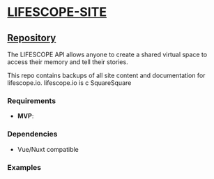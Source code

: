# [LIFESCOPE-SITE](https://github.com/LifeScopeLabs/lifescope-site)

## [Repository](https://github.com/LifeScopeLabs/lifescope-site)
The LIFESCOPE API allows anyone to create a shared virtual space to access their memory and tell their stories.

This repo contains backups of all site content and documentation for lifescope.io. lifescope.io is c SquareSquare

### Requirements
- **MVP**: 

### Dependencies
- Vue/Nuxt compatible

### Examples
<!--stackedit_data:
eyJoaXN0b3J5IjpbMTc0NDIxNTkwXX0=
-->